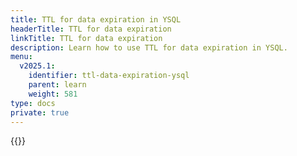 ```yaml
---
title: TTL for data expiration in YSQL
headerTitle: TTL for data expiration
linkTitle: TTL for data expiration
description: Learn how to use TTL for data expiration in YSQL.
menu:
  v2025.1:
    identifier: ttl-data-expiration-ysql
    parent: learn
    weight: 581
type: docs
private: true
---
```


<!-- Page DISABLED for lack of content -->

{{<api-tabs>}}
